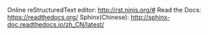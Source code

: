 Online reStructuredText editor: http://rst.ninjs.org/#
Read the Docs: https://readthedocs.org/
Sphinx(Chinese): http://sphinx-doc.readthedocs.io/zh_CN/latest/
